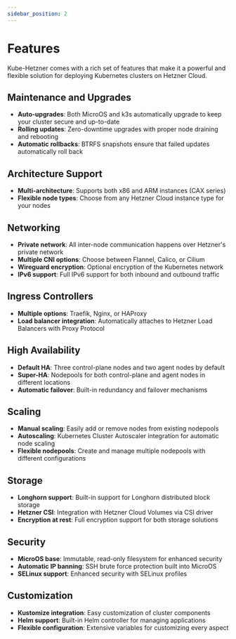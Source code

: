 ```yaml
---
sidebar_position: 2
---
```


# Features

Kube-Hetzner comes with a rich set of features that make it a powerful and flexible solution for deploying Kubernetes clusters on Hetzner Cloud.

## Maintenance and Upgrades

- **Auto-upgrades**: Both MicroOS and k3s automatically upgrade to keep your cluster secure and up-to-date
- **Rolling updates**: Zero-downtime upgrades with proper node draining and rebooting
- **Automatic rollbacks**: BTRFS snapshots ensure that failed updates automatically roll back

## Architecture Support

- **Multi-architecture**: Supports both x86 and ARM instances (CAX series)
- **Flexible node types**: Choose from any Hetzner Cloud instance type for your nodes

## Networking

- **Private network**: All inter-node communication happens over Hetzner's private network
- **Multiple CNI options**: Choose between Flannel, Calico, or Cilium
- **Wireguard encryption**: Optional encryption of the Kubernetes network
- **IPv6 support**: Full IPv6 support for both inbound and outbound traffic

## Ingress Controllers

- **Multiple options**: Traefik, Nginx, or HAProxy
- **Load balancer integration**: Automatically attaches to Hetzner Load Balancers with Proxy Protocol

## High Availability

- **Default HA**: Three control-plane nodes and two agent nodes by default
- **Super-HA**: Nodepools for both control-plane and agent nodes in different locations
- **Automatic failover**: Built-in redundancy and failover mechanisms

## Scaling

- **Manual scaling**: Easily add or remove nodes from existing nodepools
- **Autoscaling**: Kubernetes Cluster Autoscaler integration for automatic node scaling
- **Flexible nodepools**: Create and manage multiple nodepools with different configurations

## Storage

- **Longhorn support**: Built-in support for Longhorn distributed block storage
- **Hetzner CSI**: Integration with Hetzner Cloud Volumes via CSI driver
- **Encryption at rest**: Full encryption support for both storage solutions

## Security

- **MicroOS base**: Immutable, read-only filesystem for enhanced security
- **Automatic IP banning**: SSH brute force protection built into MicroOS
- **SELinux support**: Enhanced security with SELinux profiles

## Customization

- **Kustomize integration**: Easy customization of cluster components
- **Helm support**: Built-in Helm controller for managing applications
- **Flexible configuration**: Extensive variables for customizing every aspect